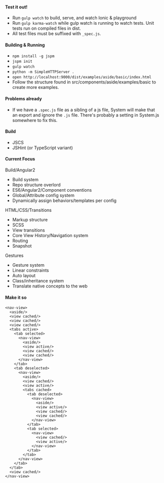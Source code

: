 
#### Test it out!

- Run `gulp watch` to build, serve, and watch Ionic & playground
- Run `gulp karma-watch` while gulp watch is running to watch tests. Unit tests run on compiled files in dist.
- All test files must be suffixed with `_spec.js`.

#### Building & Running

- `npm install -g jspm`
- `jspm init`
- `gulp watch`
- `python -m SimpleHTTPServer .`
- `open http://localhost:9000/dist/examples/aside/basic/index.html`
- Follow the structure found in src/components/aside/examples/basic
  to create more examples.

#### Problems already

- If we have a `.spec.js` file as a sibling of a js file,
  System will make that an export and ignore the `.js` file.
  There's probably a setting in System.js somewhere to fix this.

#### Build

- JSCS
- JSHint (or TypeScript variant)

#### Current Focus

Build/Angular2
 - Build system
 - Repo structure overlord
 - ES6/Angular2/Component conventions
 - Global/Attribute config system
 - Dynamically assign behaviors/templates per config

HTML/CSS/Transitions
 - Markup structure
 - SCSS
 - View transitions
 - Core View History/Navigation system
 - Routing
 - Snapshot

Gestures
 - Gesture system
 - Linear constraints
 - Auto layout
 - Class/inheritance system
 - Translate native concepts to the web


#### Make it so

```
<nav-view>
  <aside/>
  <view cached/>
  <view cached/>
  <view cached/>
  <tabs active>
    <tab selected>
      <nav-view>
        <aside/>
        <view active/>
        <view cached/>
        <view cached/>
      </nav-view>
    </tab>
    <tab deselected>
      <nav-view>
        <aside/>
        <view cached/>
        <view active/>
        <tabs cached>
          <tab deselected>
            <nav-view>
              <aside/>
              <view active/>
              <view cached/>
              <view cached/>
            </nav-view>
          </tab>
          <tab selected>
            <nav-view>
              <view cached/>
              <view active/>
            </nav-view>
          </tab>
        </tab>
      </nav-view>
    </tab>
  </tab>
  <view cached/>
</nav-view>
```
